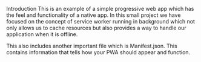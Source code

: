 Introduction
This is an example of a simple progressive web app which has the feel and functionality of a native app. In this small project we have focused on the concept of service worker running in background which not only allows us to cache resources but also provides a way to handle our application when it is offline.

This also includes another important file which is Manifest.json.
This contains information that tells how your PWA should appear and function.
